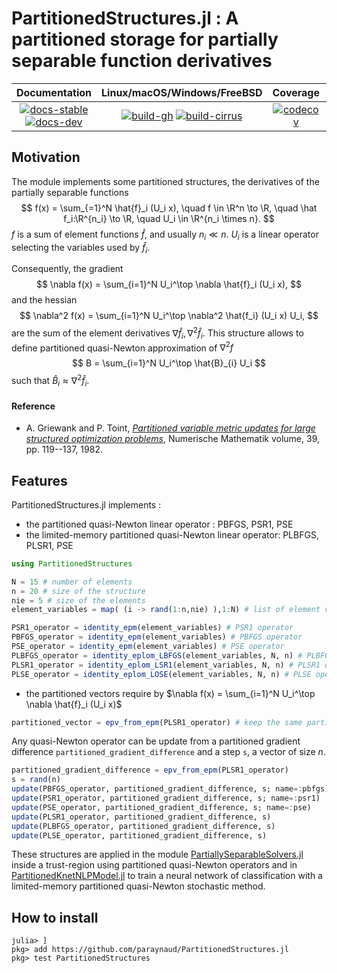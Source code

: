 # PartitionedStructures.jl : A partitioned storage for partially separable function derivatives

| **Documentation** | **Linux/macOS/Windows/FreeBSD** | **Coverage** | **DOI** |
|:-----------------:|:-------------------------------:|:------------:|:-------:|
| [![docs-stable][docs-stable-img]][docs-stable-url] [![docs-dev][docs-dev-img]][docs-dev-url] | [![build-gh][build-gh-img]][build-gh-url] [![build-cirrus][build-cirrus-img]][build-cirrus-url] | [![codecov][codecov-img]][codecov-url] | [![doi][doi-img]][doi-url] |

[docs-stable-img]: https://img.shields.io/badge/docs-stable-blue.svg
[docs-stable-url]: https://paraynaud.github.io/PartitionedStructures.jl/stable
[docs-dev-img]: https://img.shields.io/badge/docs-dev-purple.svg
[docs-dev-url]: https://paraynaud.github.io/PartitionedStructures.jl/dev
[build-gh-img]: https://github.com/paraynaud/PartitionedStructures.jl/workflows/CI/badge.svg?branch=main
[build-gh-url]: https://github.com/paraynaud/PartitionedStructures.jl/actions
[build-cirrus-img]: https://img.shields.io/cirrus/github/paraynaud/PartitionedStructures.jl?logo=Cirrus%20CI
[build-cirrus-url]: https://cirrus-ci.com/github/paraynaud/PartitionedStructures.jl
[codecov-img]: https://codecov.io/gh/paraynaud/PartitionedStructures.jl/branch/main/graph/badge.svg
[codecov-url]: https://app.codecov.io/gh/paraynaud/PartitionedStructures.jl
[doi-img]: https://img.shields.io/badge/DOI-10.5281%2Fzenodo.822073-blue.svg
[doi-url]: https://doi.org/10.5281/zenodo.822073


## Motivation

The module implements some partitioned structures, the derivatives of the partially separable functions
$$
f(x) = \sum_{=1}^N \hat{f}_i (U_i x), \quad f \in \R^n \to \R, \quad \hat f_i:\R^{n_i} \to \R, \quad U_i \in \R^{n_i \times n}.
$$
$f$ is a sum of element functions $\hat{f}$, and usually $n_i \ll n$. $U_i$ is a linear operator selecting the variables used by $\hat{f}_i$.

Consequently, the gradient 
$$
\nabla f(x) = \sum_{i=1}^N U_i^\top \nabla \hat{f}_i (U_i x),
$$
and the hessian 
$$
\nabla^2 f(x) = \sum_{i=1}^N U_i^\top \nabla^2 \hat{f_i} (U_i x) U_i,
$$
are the sum of the element derivatives $\nabla \hat{f}_i,  \nabla^2\hat{f}_i$. 
This structure allows to define partitioned quasi-Newton approximation of $\nabla^2 f$
$$
B = \sum_{i=1}^N U_i^\top \hat{B}_{i} U_i
$$
such that $\hat{B}_i \approx \nabla^2 \hat{f}_i$.
#### Reference
* A. Griewank and P. Toint, [*Partitioned variable metric updates for large structured optimization problems*](10.1007/BF01399316), Numerische Mathematik volume, 39, pp. 119--137, 1982.
## Features

PartitionedStructures.jl implements :
- the partitioned quasi-Newton linear operator : PBFGS, PSR1, PSE
- the limited-memory partitioned quasi-Newton linear operator: PLBFGS, PLSR1, PSE

```julia
using PartitionedStructures

N = 15 # number of elements
n = 20 # size of the structure
nie = 5 # size of the elements
element_variables = map( (i -> rand(1:n,nie) ),1:N) # list of element variables

PSR1_operator = identity_epm(element_variables) # PSR1 operator
PBFGS_operator = identity_epm(element_variables) # PBFGS operator
PSE_operator = identity_epm(element_variables) # PSE operator
PLBFGS_operator = identity_eplom_LBFGS(element_variables, N, n) # PLBFGS operator
PLSR1_operator = identity_eplom_LSR1(element_variables, N, n) # PLSR1 operator
PLSE_operator = identity_eplom_LOSE(element_variables, N, n) # PLSE operator

```
- the partitioned vectors require by $\nabla f(x) = \sum_{i=1}^N U_i^\top \nabla \hat{f}_i (U_i x)$
```julia
partitioned_vector = epv_from_epm(PLSR1_operator) # keep the same partially separable structure
```
Any quasi-Newton operator can be update from a partitioned gradient difference `partitioned_gradient_difference` and a step `s`, a vector of size $n$.

```julia
partitioned_gradient_difference = epv_from_epm(PLSR1_operator) 
s = rand(n)
update(PBFGS_operator, partitioned_gradient_difference, s; name=:pbfgs)
update(PSR1_operator, partitioned_gradient_difference, s; name=:psr1)
update(PSE_operator, partitioned_gradient_difference, s; name=:pse)
update(PLSR1_operator, partitioned_gradient_difference, s)
update(PLBFGS_operator, partitioned_gradient_difference, s)
update(PLSE_operator, partitioned_gradient_difference, s)
```

These structures are applied in the module 
[PartiallySeparableSolvers.jl](https://github.com/paraynaud/PartiallySeparableSolvers.jl) inside a trust-region using partitioned quasi-Newton operators and in [PartitionedKnetNLPModel.jl](https://github.com/paraynaud/PartitionedKnetNLPModels.jl) to train a neural network of classification with a limited-memory partitioned quasi-Newton stochastic method.

## How to install

```
julia> ]
pkg> add https://github.com/paraynaud/PartitionedStructures.jl
pkg> test PartitionedStructures
```